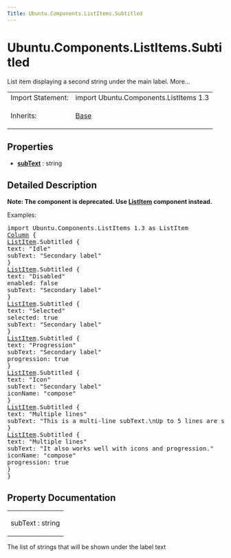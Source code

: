 ```yaml
---
Title: Ubuntu.Components.ListItems.Subtitled
---
```


# Ubuntu.Components.ListItems.Subtitled

<span class="subtitle"></span>
<!-- $$$Subtitled-brief -->
<p>List item displaying a second string under the main label. More...</p>
<!-- @@@Subtitled -->
<table class="alignedsummary">
<tr><td class="memItemLeft rightAlign topAlign"> Import Statement:</td><td class="memItemRight bottomAlign"> import Ubuntu.Components.ListItems 1.3</td></tr><tr><td class="memItemLeft rightAlign topAlign"> Inherits:</td><td class="memItemRight bottomAlign"> <p><a href="Ubuntu.Components.ListItems.Base.md">Base</a></p>
</td></tr></table><ul>
</ul>
<h2 id="properties">Properties</h2>
<ul>
<li class="fn"><b><b><a href="#subText-prop">subText</a></b></b> : string</li>
</ul>
<!-- $$$Subtitled-description -->
<h2 id="details">Detailed Description</h2>
</p>
<p><b>Note: </b><b>The component is deprecated. Use <a href="Ubuntu.Components.ListItem.md">ListItem</a> component instead.</b></p><p>Examples:</p>
<pre class="qml">import Ubuntu.Components.ListItems 1.3 as ListItem
<span class="type"><a href="QtQuick.Column.md">Column</a></span> {
<span class="type"><a href="Ubuntu.Components.ListItem.md">ListItem</a></span>.Subtitled {
<span class="name">text</span>: <span class="string">&quot;Idle&quot;</span>
<span class="name">subText</span>: <span class="string">&quot;Secondary label&quot;</span>
}
<span class="type"><a href="Ubuntu.Components.ListItem.md">ListItem</a></span>.Subtitled {
<span class="name">text</span>: <span class="string">&quot;Disabled&quot;</span>
<span class="name">enabled</span>: <span class="number">false</span>
<span class="name">subText</span>: <span class="string">&quot;Secondary label&quot;</span>
}
<span class="type"><a href="Ubuntu.Components.ListItem.md">ListItem</a></span>.Subtitled {
<span class="name">text</span>: <span class="string">&quot;Selected&quot;</span>
<span class="name">selected</span>: <span class="number">true</span>
<span class="name">subText</span>: <span class="string">&quot;Secondary label&quot;</span>
}
<span class="type"><a href="Ubuntu.Components.ListItem.md">ListItem</a></span>.Subtitled {
<span class="name">text</span>: <span class="string">&quot;Progression&quot;</span>
<span class="name">subText</span>: <span class="string">&quot;Secondary label&quot;</span>
<span class="name">progression</span>: <span class="number">true</span>
}
<span class="type"><a href="Ubuntu.Components.ListItem.md">ListItem</a></span>.Subtitled {
<span class="name">text</span>: <span class="string">&quot;Icon&quot;</span>
<span class="name">subText</span>: <span class="string">&quot;Secondary label&quot;</span>
<span class="name">iconName</span>: <span class="string">&quot;compose&quot;</span>
}
<span class="type"><a href="Ubuntu.Components.ListItem.md">ListItem</a></span>.Subtitled {
<span class="name">text</span>: <span class="string">&quot;Multiple lines&quot;</span>
<span class="name">subText</span>: <span class="string">&quot;This is a multi-line subText.\nUp to 5 lines are supported.&quot;</span>
}
<span class="type"><a href="Ubuntu.Components.ListItem.md">ListItem</a></span>.Subtitled {
<span class="name">text</span>: <span class="string">&quot;Multiple lines&quot;</span>
<span class="name">subText</span>: <span class="string">&quot;It also works well with icons and progression.&quot;</span>
<span class="name">iconName</span>: <span class="string">&quot;compose&quot;</span>
<span class="name">progression</span>: <span class="number">true</span>
}
}</pre>
<!-- @@@Subtitled -->
<h2>Property Documentation</h2>
<!-- $$$subText -->
<table class="qmlname"><tr valign="top" id="subText-prop"><td class="tblQmlPropNode"><p><span class="name">subText</span> : <span class="type">string</span></p></td></tr></table><p>The list of strings that will be shown under the label text</p>
<!-- @@@subText -->
<br/>
